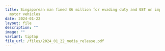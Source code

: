```yaml
---
title: Singaporean man fined $6 million for evading duty and GST on imported
  motor vehicles
date: 2024-01-22
layout: file
description: ""
image: ""
variant: tiptap
file_url: /files/2024_01_22_media_release.pdf
---
```

